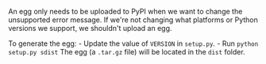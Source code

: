 An egg only needs to be uploaded to PyPI when we want to change the unsupported error message. If we're not changing what platforms or Python versions we support, we shouldn't upload an egg. 

To generate the egg:
    - Update the value of `VERSION` in `setup.py`.
    - Run `python setup.py sdist`
The egg (a `.tar.gz` file) will be located in the `dist` folder.
